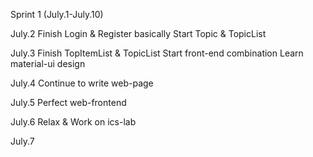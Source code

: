 Sprint 1 (July.1-July.10)

  July.2
    Finish Login & Register basically
    Start Topic & TopicList 
  
  July.3
    Finish TopItemList & TopicList
    Start front-end combination 
    Learn material-ui design   
    
  July.4
    Continue to write web-page 
    
  July.5
    Perfect web-frontend
    
  July.6
    Relax & Work on ics-lab
    
  July.7
  

